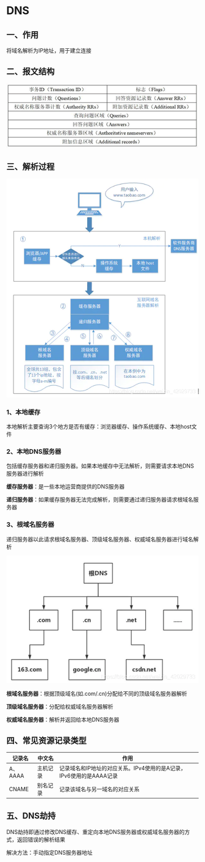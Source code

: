 # DNS

## 一、作用

将域名解析为IP地址，用于建立连接

## 二、报文结构

![](https://raw.githubusercontent.com/KKKLxxx/img-host/master/XxjzuCiKblQNDUv.gif)

## 三、解析过程

![img](https://raw.githubusercontent.com/KKKLxxx/img-host/master/EZDYxOqFNWJgKyt.webp)

### 1、本地缓存

本地解析主要查询3个地方是否有缓存：浏览器缓存、操作系统缓存、本地host文件

### 2、本地DNS服务器

包括缓存服务器和递归服务器。如果本地缓存中无法解析，则需要请求本地DNS服务器进行解析

**缓存服务器**：是一些本地运营商提供的DNS服务器

**递归服务器**：如果缓存服务器无法完成解析，则需要通过递归服务器请求根域名服务器

### 3、根域名服务器

递归服务器以此请求根域名服务器、顶级域名服务器、权威域名服务器进行域名解析

![img](https://raw.githubusercontent.com/KKKLxxx/img-host/master/yYBgRac1AnEVLeF.webp)

**根域名服务器**：根据顶级域名(如.com/.cn)分配给不同的顶级域名服务器解析

**顶级域名服务器**：分配给权威域名服务器解析

**权威域名服务器**：解析并返回给本地DNS服务器

## 四、常见资源记录类型

| 记录名  | 中文名   | 作用                                                         |
| ------- | -------- | ------------------------------------------------------------ |
| A、AAAA | 主机记录 | 记录域名和IP地址的对应关系。IPv4使用的是A记录，IPv6使用的是AAAA记录 |
| CNAME   | 别名记录 | 记录该域名与另一域名的对应关系                               |

## 五、DNS劫持

DNS劫持即通过修改DNS缓存、重定向本地DNS服务器或权威域名服务器的方式，返回错误的解析结果

解决方法：手动指定DNS服务器地址